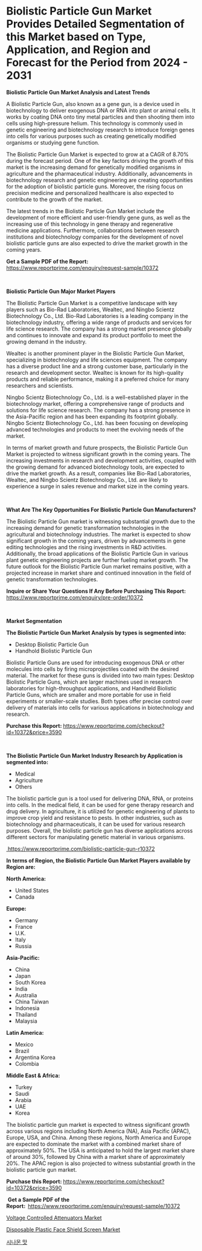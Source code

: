 <p><h1>Biolistic Particle Gun Market Provides Detailed Segmentation of this Market based on Type, Application, and Region and Forecast for the Period from 2024 - 2031</h1></p><p><strong>Biolistic Particle Gun Market Analysis and Latest Trends</strong></p>
<p><p>A Biolistic Particle Gun, also known as a gene gun, is a device used in biotechnology to deliver exogenous DNA or RNA into plant or animal cells. It works by coating DNA onto tiny metal particles and then shooting them into cells using high-pressure helium. This technology is commonly used in genetic engineering and biotechnology research to introduce foreign genes into cells for various purposes such as creating genetically modified organisms or studying gene function.</p><p>The Biolistic Particle Gun Market is expected to grow at a CAGR of 8.70% during the forecast period. One of the key factors driving the growth of this market is the increasing demand for genetically modified organisms in agriculture and the pharmaceutical industry. Additionally, advancements in biotechnology research and genetic engineering are creating opportunities for the adoption of biolistic particle guns. Moreover, the rising focus on precision medicine and personalized healthcare is also expected to contribute to the growth of the market.</p><p>The latest trends in the Biolistic Particle Gun Market include the development of more efficient and user-friendly gene guns, as well as the increasing use of this technology in gene therapy and regenerative medicine applications. Furthermore, collaborations between research institutions and biotechnology companies for the development of novel biolistic particle guns are also expected to drive the market growth in the coming years.</p></p>
<p><strong>Get a Sample PDF of the Report:&nbsp;</strong> <a href="https://www.reportprime.com/enquiry/request-sample/10372">https://www.reportprime.com/enquiry/request-sample/10372</a></p>
<p>&nbsp;</p>
<p><strong>Biolistic Particle Gun Major Market Players</strong></p>
<p><p>The Biolistic Particle Gun Market is a competitive landscape with key players such as Bio-Rad Laboratories, Wealtec, and Ningbo Scientz Biotechnology Co., Ltd. Bio-Rad Laboratories is a leading company in the biotechnology industry, offering a wide range of products and services for life science research. The company has a strong market presence globally and continues to innovate and expand its product portfolio to meet the growing demand in the industry.</p><p>Wealtec is another prominent player in the Biolistic Particle Gun Market, specializing in biotechnology and life sciences equipment. The company has a diverse product line and a strong customer base, particularly in the research and development sector. Wealtec is known for its high-quality products and reliable performance, making it a preferred choice for many researchers and scientists.</p><p>Ningbo Scientz Biotechnology Co., Ltd. is a well-established player in the biotechnology market, offering a comprehensive range of products and solutions for life science research. The company has a strong presence in the Asia-Pacific region and has been expanding its footprint globally. Ningbo Scientz Biotechnology Co., Ltd. has been focusing on developing advanced technologies and products to meet the evolving needs of the market.</p><p>In terms of market growth and future prospects, the Biolistic Particle Gun Market is projected to witness significant growth in the coming years. The increasing investments in research and development activities, coupled with the growing demand for advanced biotechnology tools, are expected to drive the market growth. As a result, companies like Bio-Rad Laboratories, Wealtec, and Ningbo Scientz Biotechnology Co., Ltd. are likely to experience a surge in sales revenue and market size in the coming years.</p></p>
<p>&nbsp;</p>
<p><strong>What Are The Key Opportunities For Biolistic Particle Gun Manufacturers?</strong></p>
<p><p>The Biolistic Particle Gun market is witnessing substantial growth due to the increasing demand for genetic transformation technologies in the agricultural and biotechnology industries. The market is expected to show significant growth in the coming years, driven by advancements in gene editing technologies and the rising investments in R&D activities. Additionally, the broad applications of the Biolistic Particle Gun in various plant genetic engineering projects are further fueling market growth. The future outlook for the Biolistic Particle Gun market remains positive, with a projected increase in market share and continued innovation in the field of genetic transformation technologies.</p></p>
<p><strong>Inquire or Share Your Questions If Any Before Purchasing This Report:</strong> <a href="https://www.reportprime.com/enquiry/pre-order/10372">https://www.reportprime.com/enquiry/pre-order/10372</a></p>
<p>&nbsp;</p>
<p><strong>Market Segmentation</strong></p>
<p><strong>The Biolistic Particle Gun Market Analysis by types is segmented into:</strong></p>
<p><ul><li>Desktop Biolistic Particle Gun</li><li>Handhold Biolistic Particle Gun</li></ul></p>
<p><p>Biolistic Particle Guns are used for introducing exogenous DNA or other molecules into cells by firing microprojectiles coated with the desired material. The market for these guns is divided into two main types: Desktop Biolistic Particle Guns, which are larger machines used in research laboratories for high-throughput applications, and Handheld Biolistic Particle Guns, which are smaller and more portable for use in field experiments or smaller-scale studies. Both types offer precise control over delivery of materials into cells for various applications in biotechnology and research.</p></p>
<p><strong>Purchase this Report:&nbsp;</strong><a href="https://www.reportprime.com/checkout?id=10372&price=3590">https://www.reportprime.com/checkout?id=10372&price=3590</a></p>
<p>&nbsp;</p>
<p><strong>The Biolistic Particle Gun Market Industry Research by Application is segmented into:</strong></p>
<p><ul><li>Medical</li><li>Agriculture</li><li>Others</li></ul></p>
<p><p>The biolistic particle gun is a tool used for delivering DNA, RNA, or proteins into cells. In the medical field, it can be used for gene therapy research and drug delivery. In agriculture, it is utilized for genetic engineering of plants to improve crop yield and resistance to pests. In other industries, such as biotechnology and pharmaceuticals, it can be used for various research purposes. Overall, the biolistic particle gun has diverse applications across different sectors for manipulating genetic material in various organisms.</p></p>
<p><a href="https://www.reportprime.com/biolistic-particle-gun-r10372">&nbsp;https://www.reportprime.com/biolistic-particle-gun-r10372</a></p>
<p><strong>In terms of Region, the Biolistic Particle Gun Market Players available by Region are:</strong></p>
<p>
    <p> <strong> North America: </strong>
        <ul>
            <li>United States</li>
            <li>Canada</li>
        </ul>
        </p> 
    <p> <strong> Europe: </strong>
        <ul>
            <li>Germany</li>
            <li>France</li>
            <li>U.K.</li>
            <li>Italy</li>
            <li>Russia</li>
        </ul>
        </p> 
    <p> <strong> Asia-Pacific: </strong>
        <ul>
            <li>China</li>
            <li>Japan</li>
            <li>South Korea</li>
            <li>India</li>
            <li>Australia</li>
            <li>China Taiwan</li>
            <li>Indonesia</li>
            <li>Thailand</li>
            <li>Malaysia</li>
        </ul>
        </p> 
    <p> <strong> Latin America: </strong>
        <ul>
            <li>Mexico</li>
            <li>Brazil</li>
            <li>Argentina Korea</li>
            <li>Colombia</li>
        </ul>
        </p> 
    <p> <strong> Middle East & Africa: </strong>
        <ul>
            <li>Turkey</li>
            <li>Saudi</li>
            <li>Arabia</li>
            <li>UAE</li>
            <li>Korea</li>
        </ul>
    </p>
    </p>
<p><p>The biolistic particle gun market is expected to witness significant growth across various regions including North America (NA), Asia Pacific (APAC), Europe, USA, and China. Among these regions, North America and Europe are expected to dominate the market with a combined market share of approximately 50%. The USA is anticipated to hold the largest market share of around 30%, followed by China with a market share of approximately 20%. The APAC region is also projected to witness substantial growth in the biolistic particle gun market.</p></p>
<p><strong>Purchase this Report: </strong><a href="https://www.reportprime.com/checkout?id=10372&price=3590">https://www.reportprime.com/checkout?id=10372&price=3590</a></p>
<p>&nbsp;<strong>Get a Sample PDF of the Report:&nbsp;&nbsp;</strong><a href="https://www.reportprime.com/enquiry/request-sample/10372">https://www.reportprime.com/enquiry/request-sample/10372</a></p>
<p><strong></strong></p>
<p><p><a href="https://three-jumbo-f6d.notion.site/Voltage-Controlled-Attenuators-Market-Focuses-on-Market-Share-Size-and-Projected-Forecast-Till-2031-921f2e549a9b4161ae117028709f5f65">Voltage Controlled Attenuators Market</a></p><p><a href="https://github.com/NorbertYates/Market-Research-Report-List-4/blob/main/disposable-plastic-face-shield-screen-market.md">Disposable Plastic Face Shield Screen Market</a></p><p><a href="https://github.com/jntpkh496620/Market-Research-Report-List-1/blob/main/480973421841.md">시나몬 맛</a></p></p>